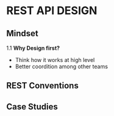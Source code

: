 # REST API DESIGN

## Mindset

1.1 **Why Design first?**

- Think how it works at high level
- Better coordition among other teams

## REST Conventions

## Case Studies
